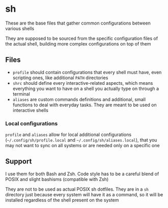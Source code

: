 # sh
These are the base files that gather common configurations between various shells

They are supposed to be sourced from the specific configuration files of the actual shell, building more complex configurations on top of them

## Files
- `profile` should contain configurations that every shell must have, even scripting ones, like additional `PATH` directories
- `shrc` should define every interactive-related aspects, which means everything you want to have on a shell you actually type on through a terminal
- `aliases` are custom commands definitions and additional, small functions to deal with everyday tasks.
  They are meant to be used on interactive shells

### Local configurations
`profile` and `aliases` allow for local additional configurations (`~/.config/sh/profile.local` and `~/.config/sh/aliases.local`), that you may not want to sync on all systems or are needed only on a specific one

## Support
I use them for both Bash and Zsh.
Code style has to be a careful blend of POSIX and slight bashisms (compatible with Zsh)

They are not to be used as actual POSIX sh dotfiles.
They are in a `sh` directory just because every system will have it as a command, so it will be installed regardless of the shell present on the system
